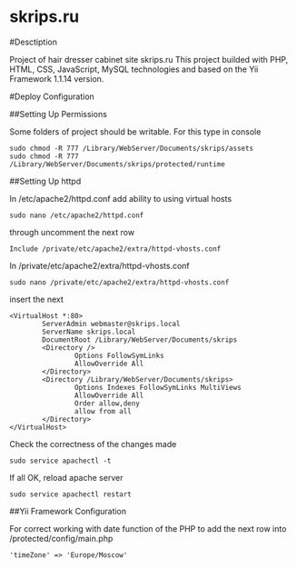 skrips.ru
=========
#Desctiption

Project of hair dresser сabinet site skrips.ru
This project builded with PHP, HTML, CSS, JavaScript, MySQL technologies and
based on the Yii Framework 1.1.14 version.

#Deploy Configuration

##Setting Up Permissions

Some folders of project should be writable.
For this type in console

~~~
sudo chmod -R 777 /Library/WebServer/Documents/skrips/assets
sudo chmod -R 777 /Library/WebServer/Documents/skrips/protected/runtime
~~~

##Setting Up httpd

In /etc/apache2/httpd.conf add ability to using virtual hosts

~~~
sudo nano /etc/apache2/httpd.conf
~~~

through uncomment the next row

~~~
Include /private/etc/apache2/extra/httpd-vhosts.conf
~~~

In /private/etc/apache2/extra/httpd-vhosts.conf

~~~
sudo nano /private/etc/apache2/extra/httpd-vhosts.conf
~~~

insert the next

~~~
<VirtualHost *:80>
        ServerAdmin webmaster@skrips.local
        ServerName skrips.local
        DocumentRoot /Library/WebServer/Documents/skrips
        <Directory />
                Options FollowSymLinks
                AllowOverride All
        </Directory>
        <Directory /Library/WebServer/Documents/skrips>
                Options Indexes FollowSymLinks MultiViews
                AllowOverride All
                Order allow,deny
                allow from all
        </Directory>
</VirtualHost>
~~~

Check the correctness of the changes made

~~~
sudo service apachectl -t
~~~

If all OK, reload apache server

~~~
sudo service apachectl restart
~~~

##Yii Framework Configuration

For correct working with date function of the PHP to add the next row into /protected/config/main.php

~~~
'timeZone' => 'Europe/Moscow'
~~~